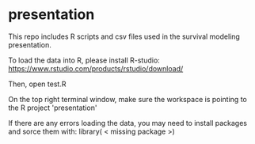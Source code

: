 # presentation
This repo includes R scripts and csv files used in the survival modeling presentation.

To load the data into R, please install R-studio:
https://www.rstudio.com/products/rstudio/download/

Then, open test.R

On the top right terminal window, make sure the workspace is pointing to the R project 'presentation'

If there are any errors loading the data, you may need to install packages and sorce them with:
library( < missing package >)

